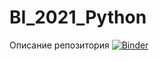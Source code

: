 # BI_2021_Python
Описание репозитория 
[![Binder](https://mybinder.org/badge_logo.svg)](https://mybinder.org/v2/gh/LyonyaZhozhikov/BI_2021_Python.git/main)
